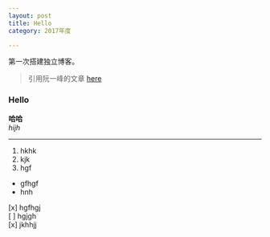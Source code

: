 ```yaml
---
layout: post
title: Hello
category: 2017年度

---
```


第一次搭建独立博客。
> 引用阮一峰的文章 [here](http://www.hit.edu.cn)

### Hello

**哈哈**  
*hijh*

***  

1. hkhk  
2. kjk  
3. hgf  
 
* gfhgf  
* hnh  

[x] hgfhgj  
[ ] hgjgh  
[x]  jkhhjj